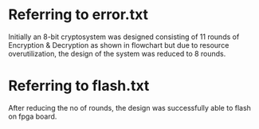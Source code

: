 # Referring to error.txt
Initially an 8-bit cryptosystem was designed consisting of 11 rounds of Encryption & Decryption as shown in flowchart but due to resource overutilization, the design of the system was reduced to 8 rounds.

# Referring to flash.txt
After reducing the no of rounds, the design was successfully able to flash on fpga board.
